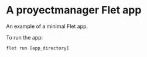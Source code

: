 # A proyectmanager Flet app

An example of a minimal Flet app.

To run the app:

```
flet run [app_directory]
```